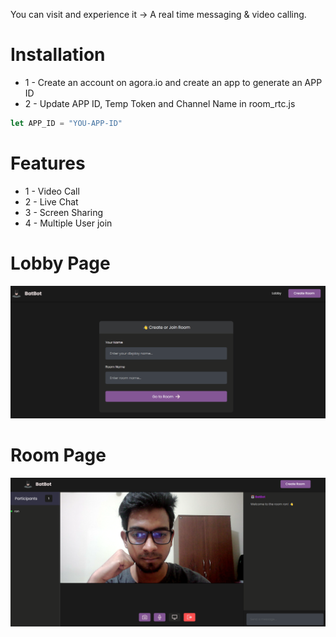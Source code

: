 
You can visit and experience it ->
A real time messaging & video calling. 


# Installation
* 1 - Create an account on agora.io and create an app to generate an APP ID
* 2 - Update APP ID, Temp Token and Channel Name in room_rtc.js
```javascript
let APP_ID = "YOU-APP-ID"
```

# Features
* 1 - Video Call
* 2 - Live Chat
* 3 - Screen Sharing 
* 4 - Multiple User join


# Lobby Page 
<img src="1.png"> 

# Room Page 
<img src="2.png"> 
 